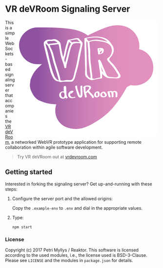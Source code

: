 # VR deVRoom Signaling Server

<img src="https://github.com/Pietrorossellini/vrdevroom/raw/master/docs/logo.png" align="right" />

This is a simple WebSockets-based signaling server that accompanies the [VR deVRoom](https://github.com/Pietrorossellini/vrdevroom), a networked WebVR prototype application for supporting remote collaboration within agile software development.

> Try VR deVRoom out at [vrdevroom.com](https://www.vrdevroom.com)

## Getting started

Interested in forking the signaling server? Get up-and-running with these steps:

1. Configure the server port and the allowed origins:

   Copy the `.example-env` to `.env` and dial in the appropriate values.
   
2. Type:

    ```
    npm start
    ```
    
### License

Copyright (c) 2017 Petri Myllys / Reaktor.
This software is licensed according to the used modules, i.e.,
the license used is BSD-3-Clause. Please see `LICENSE` and the modules in `package.json` for details.